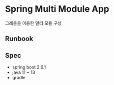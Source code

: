 # Spring Multi Module App

그레들을 이용한 멀티 모듈 구성 

## Runbook

## Spec
- spring boot 2.6.1
- java 11 ~ 13
- gradle

